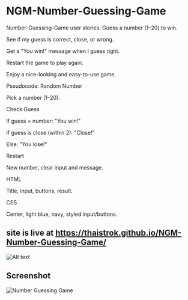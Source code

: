 # NGM-Number-Guessing-Game

Number-Guessing-Game
user stories:
Guess a number (1–20) to win.

See if my guess is correct, close, or wrong.

Get a "You win!" message when I guess right.

Restart the game to play again.

Enjoy a nice-looking and easy-to-use game.

Pseudocode:
Random Number

Pick a number (1–20).

Check Guess

If guess = number: "You win!"

If guess is close (within 2): "Close!"

Else: "You lose!"

Restart

New number, clear input and message.

HTML

Title, input, buttons, result.

CSS

Center, light blue, navy, styled input/buttons.


## site is live at https://thaistrok.github.io/NGM-Number-Guessing-Game/

![Alt text](relative/path/to/image.jpg?raw=true "my plan")

## Screenshot

![Number Guessing Game](Desktop/game-screenshot.jpg)
